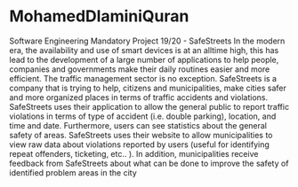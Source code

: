 # MohamedDlaminiQuran
Software Engineering Mandatory Project 19/20 - SafeStreets
In the modern era, the availability and use of smart devices is at an alltime high, this
has lead to the development of a large number of applications to help people,
companies and governments make their daily routines easier and more efficient. The
traffic management sector is no exception. SafeStreets is a company that is trying to
help, citizens and municipalities, make cities safer and more organized places in
terms of traffic accidents and violations.
SafeStreets uses their application to allow the general public to report traffic
violations in terms of type of accident (i.e. double parking), location, and time and
date. Furthermore, users can see statistics about the general safety of areas.
SafeStreets uses their website to allow municipalities to view raw data about
violations reported by users (useful for identifying repeat offenders, ticketing, etc.. ).
In addition, municipalities receive feedback from SafeStreets about what can be done
to improve the safety of identified problem areas in the city
